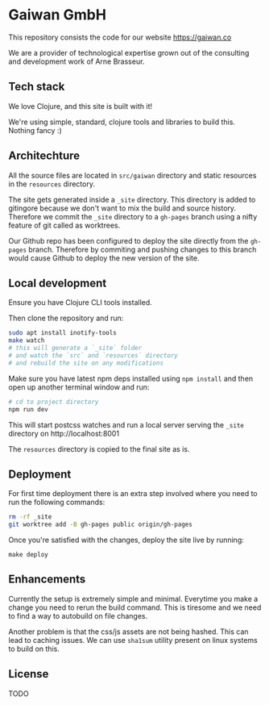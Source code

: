 # Gaiwan GmbH

This repository consists the code for our website https://gaiwan.co

We are a provider of technological expertise grown out of the consulting and development work of Arne Brasseur.

## Tech stack

We love Clojure, and this site is built with it! 

We're using simple, standard, clojure tools and libraries to build this. Nothing fancy :)

##  Architechture

All the source files are located in `src/gaiwan` directory and static resources in the `resources` directory.

The site gets generated inside a `_site` directory. This directory is added to gitingore because we don't want to mix the build and source history. Therefore we commit the `_site` directory to a `gh-pages` branch using a nifty feature of git called as worktrees.

Our Github repo has been configured to deploy the site directly from the `gh-pages` branch. Therefore by commiting and pushing changes to this branch would cause Github to deploy the new version of the site.

## Local development

Ensure you have Clojure CLI tools installed.

Then clone the repository and run:

```bash
sudo apt install inotify-tools
make watch 
# this will generate a `_site` folder
# and watch the `src` and `resources` directory
# and rebuild the site on any modifications
```

Make sure you have latest npm deps installed using `npm install` and then open
up another terminal window and run:

```bash
# cd to project directory
npm run dev
```

This will start postcss watches and run a local server serving the `_site` directory on http://localhost:8001

The `resources` directory is copied to the final site as is.

## Deployment

For first time deployment there is an extra step involved where you need to run the following commands:

```bash
rm -rf _site
git worktree add -B gh-pages public origin/gh-pages
```

Once you're satisfied with the changes, deploy the site live by running:

```
make deploy
```

## Enhancements

Currently the setup is extremely simple and minimal. Everytime you make a change you need to rerun the build command. This is tiresome and we need to find a way to autobuild on file changes.

Another problem is that the css/js assets are not being hashed. This can lead to caching issues. We can use `sha1sum` utility present on linux systems to build on this.

## License

TODO
